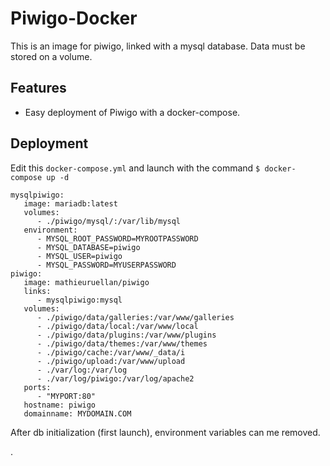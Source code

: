 # Piwigo-Docker

This is an image for piwigo, linked with a mysql database.
Data must be stored on a volume.

## Features
- Easy deployment of Piwigo with a docker-compose.

## Deployment

Edit this `docker-compose.yml` and launch with the command `$ docker-compose up -d `

```
mysqlpiwigo:
   image: mariadb:latest
   volumes:
      - ./piwigo/mysql/:/var/lib/mysql
   environment:
      - MYSQL_ROOT_PASSWORD=MYROOTPASSWORD
      - MYSQL_DATABASE=piwigo
      - MYSQL_USER=piwigo
      - MYSQL_PASSWORD=MYUSERPASSWORD
piwigo:
   image: mathieuruellan/piwigo
   links:
      - mysqlpiwigo:mysql
   volumes:
      - ./piwigo/data/galleries:/var/www/galleries
      - ./piwigo/data/local:/var/www/local
      - ./piwigo/data/plugins:/var/www/plugins
      - ./piwigo/data/themes:/var/www/themes
      - ./piwigo/cache:/var/www/_data/i
      - ./piwigo/upload:/var/www/upload
      - ./var/log:/var/log
      - ./var/log/piwigo:/var/log/apache2
   ports:
      - "MYPORT:80"
   hostname: piwigo
   domainname: MYDOMAIN.COM

```

After db initialization (first launch), environment variables can me removed.

.
